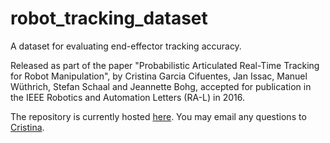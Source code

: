 # robot_tracking_dataset
A dataset for evaluating end-effector tracking accuracy.

Released as part of the paper "Probabilistic Articulated Real-Time Tracking for Robot Manipulation", 
by Cristina Garcia Cifuentes, Jan Issac, Manuel Wüthrich, Stefan Schaal and Jeannette Bohg, 
accepted for publication in the IEEE Robotics and Automation Letters (RA-L) in 2016.

The repository is currently hosted [here](https://git-amd.tuebingen.mpg.de/open-source/hand_tracking_dataset/wikis/home).
You may email any questions to [Cristina](https://am.is.tuebingen.mpg.de/person/ccifuentes).
